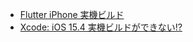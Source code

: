 - [Flutter iPhone 実機ビルド](https://zenn.dev/tatukane/articles/1985d23cfae8d8)
- [Xcode: iOS 15.4 実機ビルドができない!?](https://www.fuwamaki.com/article/345)
